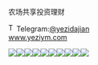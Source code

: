 农场共享投资理财<p dir="auto"><a target="_blank" rel="noopener noreferrer nofollow" href="https://camo.githubusercontent.com/d614d90677fbc2e34c7c62ebc68c82379d87a57c4beaf05af65fec7ba6b72e36/68747470733a2f2f63646e2d69636f6e732d706e672e666c617469636f6e2e636f6d2f3531322f323131312f323131313634362e706e67"><img src="https://camo.githubusercontent.com/d614d90677fbc2e34c7c62ebc68c82379d87a57c4beaf05af65fec7ba6b72e36/68747470733a2f2f63646e2d69636f6e732d706e672e666c617469636f6e2e636f6d2f3531322f323131312f323131313634362e706e67" alt="Telegram Icon" style="width: 16px; max-width: 100%;" data-canonical-src="https://cdn-icons-png.flaticon.com/512/2111/2111646.png"></a>Telegram:<a href="https://t.me/yezidajian" rel="nofollow">@yezidajian</a><br><a href="https://www.yeziym.com/">www.yeziym.com</a></p><img src="https://github.com/yeziym/nongchanggongxiangtouzi_84/blob/main/VNKqe.png"><img src="https://github.com/yeziym/nongchanggongxiangtouzi_84/blob/main/6WkUH.png"><img src="https://github.com/yeziym/nongchanggongxiangtouzi_84/blob/main/AOaAv.png"><img src="https://github.com/yeziym/nongchanggongxiangtouzi_84/blob/main/vhmmk.png"><img src="https://github.com/yeziym/nongchanggongxiangtouzi_84/blob/main/XHbwi.png"><img src="https://github.com/yeziym/nongchanggongxiangtouzi_84/blob/main/XhJu1.png"><img src="https://github.com/yeziym/nongchanggongxiangtouzi_84/blob/main/jisbC.png"><img src="https://github.com/yeziym/nongchanggongxiangtouzi_84/blob/main/NfVKT.png"><img src="https://github.com/yeziym/nongchanggongxiangtouzi_84/blob/main/kgDz3.png"><img src="https://github.com/yeziym/nongchanggongxiangtouzi_84/blob/main/riVAb.png">